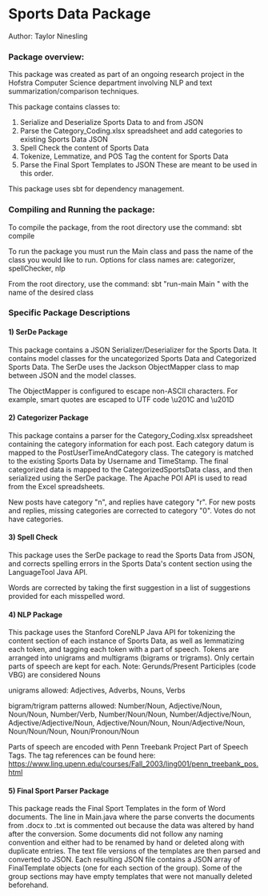 # Sports Data Package #

Author: Taylor Ninesling

### Package overview: ###
This package was created as part of an ongoing research project in the Hofstra
Computer Science department involving NLP and text summarization/comparison
techniques.

This package contains classes to:
1) Serialize and Deserialize Sports Data to and from JSON
2) Parse the Category_Coding.xlsx spreadsheet and add categories to existing
Sports Data JSON
3) Spell Check the content of Sports Data
4) Tokenize, Lemmatize, and POS Tag the content for Sports Data
5) Parse the Final Sport Templates to JSON
These are meant to be used in this order.

This package uses sbt for dependency management.

### Compiling and Running the package: ###
To compile the package, from the root directory use the command: sbt compile

To run the package you must run the Main class and pass the name of the class
you would like to run. Options for class names are:
categorizer,
spellChecker,
nlp

From the root directory, use the command: sbt "run-main Main <class name>"
with the name of the desired class

### Specific Package Descriptions ###
#### 1) SerDe Package ####
This package contains a JSON Serializer/Deserializer for the Sports Data.
It contains model classes for the uncategorized Sports Data and Categorized Sports
Data. The SerDe uses the Jackson ObjectMapper class to map between JSON and the
model classes.

The ObjectMapper is configured to escape non-ASCII characters. For example,
smart quotes are escaped to UTF code \u201C and \u201D

#### 2) Categorizer Package ####
This package contains a parser for the Category_Coding.xlsx spreadsheet containing
the category information for each post. Each category datum is mapped to the
PostUserTimeAndCategory class. The category is matched to the existing Sports
Data by Username and TimeStamp. The final categorized data is mapped to the
CategorizedSportsData class, and then serialized using the SerDe package. The
Apache POI API is used to read from the Excel spreadsheets.

New posts have category "n", and replies have category "r".
For new posts and replies, missing categories are corrected to category "0".
Votes do not have categories.

#### 3) Spell Check ####
This package uses the SerDe package to read the Sports Data from JSON, and
corrects spelling errors in the Sports Data's content section using the
LanguageTool Java API.

Words are corrected by taking the first suggestion in a list of suggestions
provided for each misspelled word.

#### 4) NLP Package ####
This package uses the Stanford CoreNLP Java API for tokenizing the content section
of each instance of Sports Data, as well as lemmatizing each token, and tagging
each token with a part of speech. Tokens are arranged into unigrams and
multigrams (bigrams or trigrams). Only certain parts of speech are kept for each.
Note: Gerunds/Present Participles (code VBG) are considered Nouns

unigrams allowed: Adjectives, Adverbs, Nouns, Verbs

bigram/trigram patterns allowed: Number/Noun, Adjective/Noun, Noun/Noun, Number/Verb,
Number/Noun/Noun, Number/Adjective/Noun, Adjective/Adjective/Noun,
Adjective/Noun/Noun, Noun/Adjective/Noun, Noun/Noun/Noun, Noun/Pronoun/Noun

Parts of speech are encoded with Penn Treebank Project Part of Speech Tags. The
tag references can be found here: https://www.ling.upenn.edu/courses/Fall_2003/ling001/penn_treebank_pos.html

#### 5) Final Sport Parser Package ####
This package reads the Final Sport Templates in the form of Word documents.
The line in Main.java where the parse converts the documents from .docx to .txt
is commented out because the data was altered by hand after the conversion. Some
documents did not follow any naming convention and either had to be renamed by
hand or deleted along with duplicate entries. The text file versions of the
templates are then parsed and converted to JSON. Each resulting JSON file contains
a JSON array of FinalTemplate objects (one for each section of the group). Some
of the group sections may have empty templates that were not manually deleted
beforehand.
